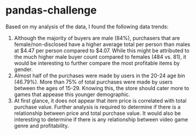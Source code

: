 # pandas-challenge

Based on my analysis of the data, I found the following data trends: 

1)	Although the majority of buyers are male (84%), purchasers that are female/non-disclosed have a higher average total per person than males at $4.47 per person compared to $4.07. While this might be attributed to the much higher male buyer count compared to females (484 vs. 81), it would be interesting to further compare the most profitable items by gender.
2)	Almost half of the purchases were made by users in the 20-24 age bin (46.79%). More than 75% of total purchases were made by users between the ages of 15-29. Knowing this, the store should cater more to games that appease this younger demographic. 
3)	At first glance, it does not appear that item price is correlated with total purchase value. Further analysis is required to determine if there is a relationship between price and total purchase value. It would also be interesting to determine if there is any relationship between video game genre and profitability.  
